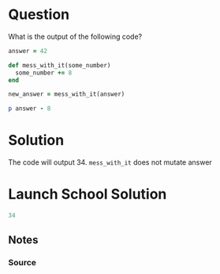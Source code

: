 # Question

What is the output of the following code?

```ruby
answer = 42

def mess_with_it(some_number)
  some_number += 8
end

new_answer = mess_with_it(answer)

p answer - 8
```

# Solution

The code will output 34. `mess_with_it` does not mutate answer



# Launch School Solution

```rb
34
```




## Notes


### Source